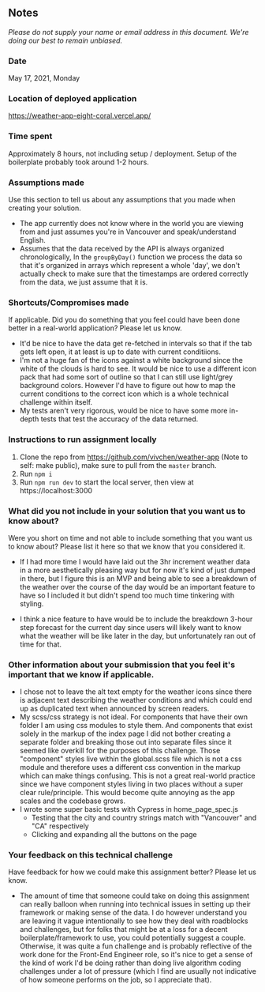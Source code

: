 ## Notes

_Please do not supply your name or email address in this document. We're doing our best to remain unbiased._

### Date

May 17, 2021, Monday

### Location of deployed application

https://weather-app-eight-coral.vercel.app/

### Time spent

Approximately 8 hours, not including setup / deployment.
Setup of the boilerplate probably took around 1-2 hours.

### Assumptions made

Use this section to tell us about any assumptions that you made when creating your solution.

- The app currently does not know where in the world you are viewing from and just assumes you're in Vancouver and speak/understand English.
- Assumes that the data received by the API is always organized chronologically, In the `groupByDay()` function we process the data so that it's organized in arrays which represent a whole 'day', we don't actually check to make sure that the timestamps are ordered correctly from the data, we just assume that it is.

### Shortcuts/Compromises made

If applicable. Did you do something that you feel could have been done better in a real-world application? Please
let us know.

- It'd be nice to have the data get re-fetched in intervals so that if the tab gets left open, it at least is up to date with current conditiions.
- I'm not a huge fan of the icons against a white background since the white of the clouds is hard to see. It would be nice to use a different icon pack that had some sort of outline so that I can still use light/grey background colors. However I'd have to figure out how to map the current conditions to the correct icon which is a whole technical challenge within itself.
- My tests aren't very rigorous, would be nice to have some more in-depth tests that test the accuracy of the data returned.

### Instructions to run assignment locally

1. Clone the repo from https://github.com/vivchen/weather-app (Note to self: make public), make sure to pull from the `master` branch.
2. Run `npm i`
3. Run `npm run dev` to start the local server, then view at https://localhost:3000

### What did you not include in your solution that you want us to know about?

Were you short on time and not able to include something that you want us to know
about? Please list it here so that we know that you considered it.

- If I had more time I would have laid out the 3hr increment weather data in a more aesthetically pleasing way but for now it's kind of just dumped in there, but I figure this is an MVP and being able to see a breakdown of the weather over the course of the day would be an important feature to have so I included it but didn't spend too much time tinkering with styling.

- I think a nice feature to have would be to include the breakdown 3-hour step forecast for the current day since users will likely want to know what the weather will be like later in the day, but unfortunately ran out of time for that.

### Other information about your submission that you feel it's important that we know if applicable.

- I chose not to leave the alt text empty for the weather icons since there is adjacent text describing the weather conditions and which could end up as duplicated text when announced by screen readers.
- My scss/css strategy is not ideal. For components that have their own folder I am using css modules to style them. And components that exist solely in the markup of the index page I did not bother creating a separate folder and breaking those out into separate files since it seemed like overkill for the purposes of this challenge. Those "component" styles live within the global.scss file which is not a css module and therefore uses a different css convention in the markup which can make things confusing. This is not a great real-world practice since we have component styles living in two places without a super clear rule/principle. This would become quite annoying as the app scales and the codebase grows.
- I wrote some super basic tests with Cypress in home_page_spec.js
  - Testing that the city and country strings match with "Vancouver" and "CA" respectively
  - Clicking and expanding all the buttons on the page

### Your feedback on this technical challenge

Have feedback for how we could make this assignment better? Please let us know.

- The amount of time that someone could take on doing this assignment can really balloon when running into technical issues in setting up their framework or making sense of the data. I do however understand you are leaving it vague intentionally to see how they deal with roadblocks and challenges, but for folks that might be at a loss for a decent boilerplate/framework to use, you could potentially suggest a couple. Otherwise, it was quite a fun challenge and is probably reflective of the work done for the Front-End Engineer role, so it's nice to get a sense of the kind of work I'd be doing rather than doing live algorithm coding challenges under a lot of pressure (which I find are usually not indicative of how someone performs on the job, so I appreciate that).
